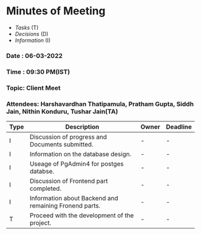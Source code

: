 # Minutes of Meeting

* *Tasks* (T)
* *Decisions* (D)
* *Information* (I)
 
### Date : 06-03-2022
### Time : 09:30 PM(IST)
### Topic: Client Meet
### Attendees: Harshavardhan Thatipamula, Pratham Gupta, Siddh Jain, Nithin Konduru, Tushar Jain(TA)

Type | Description | Owner | Deadline
---- | ---- | ---- | ----
I | Discussion of progress and Documents submitted. | - | -
I | Information on the database design. | - | -
I | Useage of PgAdmin4 for postges databse. | - | -
I | Discussion of Frontend part completed. | - | -
I | Information about Backend and remaining Fronend parts. | - | -
T | Proceed with the development of the project. | - | -
